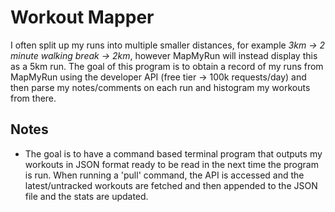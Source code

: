 # Workout Mapper

I often split up my runs into multiple smaller distances, for example *3km -> 2 minute walking break -> 2km*, however MapMyRun will instead display this as a 5km run. The goal of this program is to obtain a record of my runs from MapMyRun using the developer API (free tier -> 100k requests/day) and then parse my notes/comments on each run and histogram my workouts from there.

## Notes
- The goal is to have a command based terminal program that outputs my workouts in JSON format ready to be read in the next time the program is run. When running a 'pull' command, the API is accessed and the latest/untracked workouts are fetched and then appended to the JSON file and the stats are updated.
